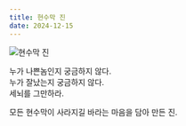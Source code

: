 ```yaml
---
title: 현수막 진
date: 2024-12-15
---
```


![현수막 진](https://bear-images.sfo2.cdn.digitaloceanspaces.com/jagunbae/img_3834.webp)

누가 나쁜놈인지 궁금하지 않다.  
누가 잘났는지 궁금하지 않다.  
세뇌를 그만하라.

모든 현수막이 사라지길 바라는 마음을 담아 만든 진.